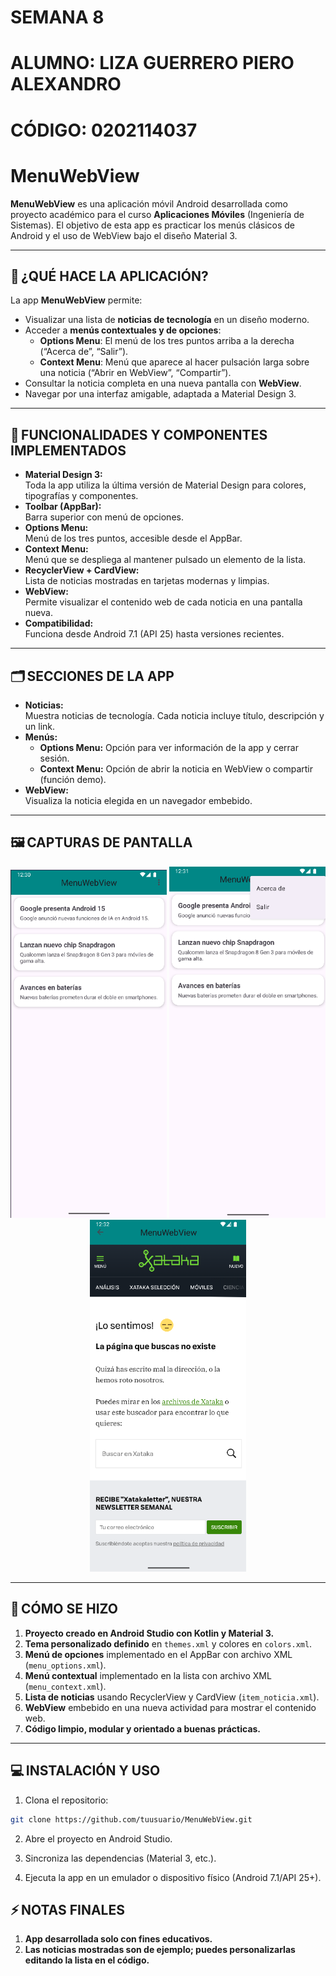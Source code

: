 # SEMANA 8
# ALUMNO: LIZA GUERRERO PIERO ALEXANDRO
# CÓDIGO: 0202114037

# MenuWebView

**MenuWebView** es una aplicación móvil Android desarrollada como proyecto académico para el curso **Aplicaciones Móviles** (Ingeniería de Sistemas). El objetivo de esta app es practicar los menús clásicos de Android y el uso de WebView bajo el diseño Material 3.

---

## 🚩 ¿QUÉ HACE LA APLICACIÓN?

La app **MenuWebView** permite:
- Visualizar una lista de **noticias de tecnología** en un diseño moderno.
- Acceder a **menús contextuales y de opciones**:
  - **Options Menu**: El menú de los tres puntos arriba a la derecha (“Acerca de”, “Salir”).
  - **Context Menu**: Menú que aparece al hacer pulsación larga sobre una noticia (“Abrir en WebView”, “Compartir”).
- Consultar la noticia completa en una nueva pantalla con **WebView**.
- Navegar por una interfaz amigable, adaptada a Material Design 3.

---

## 🎨 FUNCIONALIDADES Y COMPONENTES IMPLEMENTADOS

- **Material Design 3:**  
  Toda la app utiliza la última versión de Material Design para colores, tipografías y componentes.
- **Toolbar (AppBar):**  
  Barra superior con menú de opciones.
- **Options Menu:**  
  Menú de los tres puntos, accesible desde el AppBar.
- **Context Menu:**  
  Menú que se despliega al mantener pulsado un elemento de la lista.
- **RecyclerView + CardView:**  
  Lista de noticias mostradas en tarjetas modernas y limpias.
- **WebView:**  
  Permite visualizar el contenido web de cada noticia en una pantalla nueva.
- **Compatibilidad:**  
  Funciona desde Android 7.1 (API 25) hasta versiones recientes.

---

## 🗂️ SECCIONES DE LA APP

- **Noticias:**  
  Muestra noticias de tecnología. Cada noticia incluye título, descripción y un link.
- **Menús:**  
  - **Options Menu:** Opción para ver información de la app y cerrar sesión.
  - **Context Menu:** Opción de abrir la noticia en WebView o compartir (función demo).
- **WebView:**  
  Visualiza la noticia elegida en un navegador embebido.

---

## 🖼️ CAPTURAS DE PANTALLA

<!-- Sube tus imágenes a la carpeta /images del repo y enlaza así: -->

<p align="center">
  <img src="images/screenshot_menu.png" width="250"/>
  <img src="images/screenshot_context_menu.png" width="250"/>
  <img src="images/screenshot_webview.png" width="250"/>
</p>

---

## 🔨 CÓMO SE HIZO

1. **Proyecto creado en Android Studio con Kotlin y Material 3.**
2. **Tema personalizado definido** en `themes.xml` y colores en `colors.xml`.
3. **Menú de opciones** implementado en el AppBar con archivo XML (`menu_options.xml`).
4. **Menú contextual** implementado en la lista con archivo XML (`menu_context.xml`).
5. **Lista de noticias** usando RecyclerView y CardView (`item_noticia.xml`).
6. **WebView** embebido en una nueva actividad para mostrar el contenido web.
7. **Código limpio, modular y orientado a buenas prácticas.**

---

## 💻 INSTALACIÓN Y USO

1. Clona el repositorio:

```bash
git clone https://github.com/tuusuario/MenuWebView.git

```

2. Abre el proyecto en Android Studio.

3. Sincroniza las dependencias (Material 3, etc.).

4. Ejecuta la app en un emulador o dispositivo físico (Android 7.1/API 25+).

## ⚡ NOTAS FINALES
1. **App desarrollada solo con fines educativos.**
2. **Las noticias mostradas son de ejemplo; puedes personalizarlas editando la lista en el código.**

